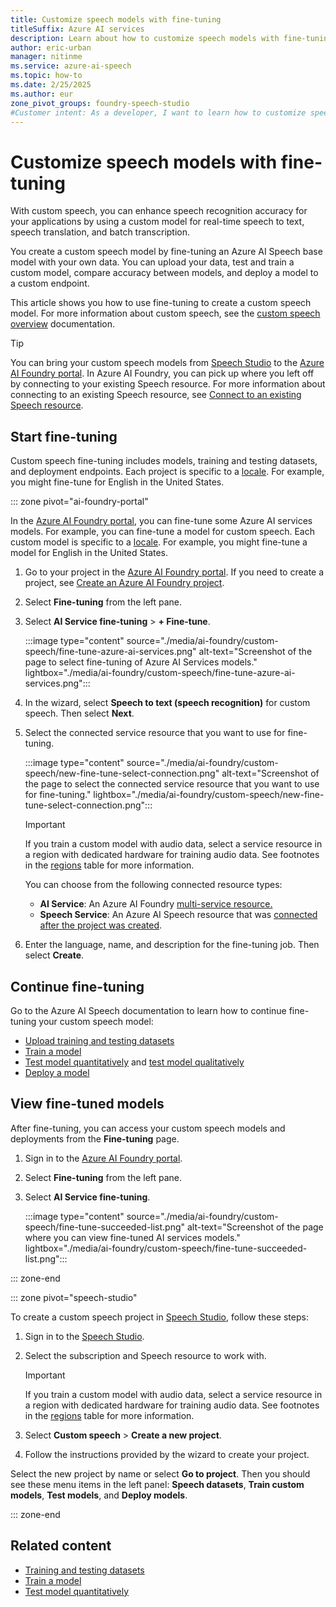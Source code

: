 ```yaml
---
title: Customize speech models with fine-tuning
titleSuffix: Azure AI services
description: Learn about how to customize speech models with fine-tuning. 
author: eric-urban
manager: nitinme
ms.service: azure-ai-speech
ms.topic: how-to
ms.date: 2/25/2025
ms.author: eur
zone_pivot_groups: foundry-speech-studio
#Customer intent: As a developer, I want to learn how to customize speech models with fine-tuning so that I can train and deploy a custom model.
---
```


# Customize speech models with fine-tuning

With custom speech, you can enhance speech recognition accuracy for your applications by using a custom model for real-time speech to text, speech translation, and batch transcription. 

You create a custom speech model by fine-tuning an Azure AI Speech base model with your own data. You can upload your data, test and train a custom model, compare accuracy between models, and deploy a model to a custom endpoint.

This article shows you how to use fine-tuning to create a custom speech model. For more information about custom speech, see the [custom speech overview](./custom-speech-overview.md) documentation.

> [!TIP]
> You can bring your custom speech models from [Speech Studio](https://speech.microsoft.com) to the [Azure AI Foundry portal](https://ai.azure.com). In Azure AI Foundry, you can pick up where you left off by connecting to your existing Speech resource. For more information about connecting to an existing Speech resource, see [Connect to an existing Speech resource](../../ai-services/connect-services-ai-foundry-portal.md#connect-azure-ai-services-after-you-create-a-project).

## Start fine-tuning

Custom speech fine-tuning includes models, training and testing datasets, and deployment endpoints. Each project is specific to a [locale](language-support.md?tabs=stt). For example, you might fine-tune for English in the United States.

::: zone pivot="ai-foundry-portal"

In the [Azure AI Foundry portal](https://ai.azure.com), you can fine-tune some Azure AI services models. For example, you can fine-tune a model for custom speech. Each custom model is specific to a [locale](language-support.md?tabs=stt). For example, you might fine-tune a model for English in the United States.

1. Go to your project in the [Azure AI Foundry portal](https://ai.azure.com). If you need to create a project, see [Create an Azure AI Foundry project](../../ai-foundry/how-to/create-projects.md).
1. Select **Fine-tuning** from the left pane.
1. Select **AI Service fine-tuning** > **+ Fine-tune**.

    :::image type="content" source="./media/ai-foundry/custom-speech/fine-tune-azure-ai-services.png" alt-text="Screenshot of the page to select fine-tuning of Azure AI Services models." lightbox="./media/ai-foundry/custom-speech/fine-tune-azure-ai-services.png":::
 
1. In the wizard, select **Speech to text (speech recognition)** for custom speech. Then select **Next**.
1. Select the connected service resource that you want to use for fine-tuning. 

    :::image type="content" source="./media/ai-foundry/custom-speech/new-fine-tune-select-connection.png" alt-text="Screenshot of the page to select the connected service resource that you want to use for fine-tuning." lightbox="./media/ai-foundry/custom-speech/new-fine-tune-select-connection.png":::

    > [!IMPORTANT]
    > If you train a custom model with audio data, select a service resource in a region with dedicated hardware for training audio data. See footnotes in the [regions](regions.md#regions) table for more information.

    You can choose from the following connected resource types:
    - **AI Service**: An Azure AI Foundry [multi-service resource.](../multi-service-resource.md)
    - **Speech Service**: An Azure AI Speech resource that was [connected after the project was created](../../ai-services/connect-services-ai-foundry-portal.md#connect-azure-ai-services-after-you-create-a-project). 

1. Enter the language, name, and description for the fine-tuning job. Then select **Create**.

## Continue fine-tuning

Go to the Azure AI Speech documentation to learn how to continue fine-tuning your custom speech model:
* [Upload training and testing datasets](./how-to-custom-speech-upload-data.md)
* [Train a model](how-to-custom-speech-train-model.md)
* [Test model quantitatively](how-to-custom-speech-evaluate-data.md) and [test model qualitatively](./how-to-custom-speech-inspect-data.md)
* [Deploy a model](how-to-custom-speech-deploy-model.md)

## View fine-tuned models

After fine-tuning, you can access your custom speech models and deployments from the **Fine-tuning** page. 

1. Sign in to the [Azure AI Foundry portal](https://ai.azure.com).
1. Select **Fine-tuning** from the left pane.
1. Select **AI Service fine-tuning**.

    :::image type="content" source="./media/ai-foundry/custom-speech/fine-tune-succeeded-list.png" alt-text="Screenshot of the page where you can view fine-tuned AI services models." lightbox="./media/ai-foundry/custom-speech/fine-tune-succeeded-list.png":::

::: zone-end

::: zone pivot="speech-studio"

To create a custom speech project in [Speech Studio](https://aka.ms/speechstudio/customspeech), follow these steps:

1. Sign in to the [Speech Studio](https://aka.ms/speechstudio/customspeech).
1. Select the subscription and Speech resource to work with. 

    > [!IMPORTANT]
    > If you train a custom model with audio data, select a service resource in a region with dedicated hardware for training audio data. See footnotes in the [regions](regions.md#regions) table for more information.

1. Select **Custom speech** > **Create a new project**. 
1. Follow the instructions provided by the wizard to create your project. 

Select the new project by name or select **Go to project**. Then you should see these menu items in the left panel: **Speech datasets**, **Train custom models**, **Test models**, and **Deploy models**. 

::: zone-end

## Related content

* [Training and testing datasets](./how-to-custom-speech-test-and-train.md)
* [Train a model](how-to-custom-speech-train-model.md)
* [Test model quantitatively](how-to-custom-speech-evaluate-data.md)
